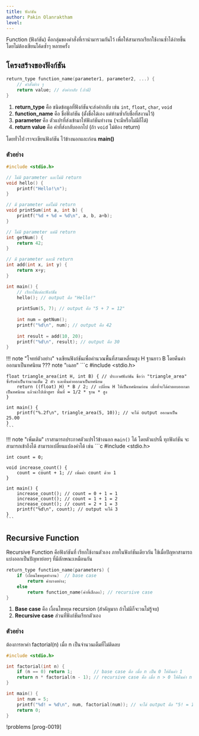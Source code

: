 ```yaml
---
title: ฟังก์ชัน
author: Pakin Olanraktham
level:
---
```


Function (ฟังก์ชัน) คือกลุ่มของคำสั่งที่เรานำมารวมกันไว้ เพื่อให้สามารถเรียกใช้งานซ้ำได้ง่ายขึ้น โดยไม่ต้องเขียนโค้ดซ้ำๆ หลายครั้ง

## โครงสร้างของฟังก์ชัน
```c
return_type function_name(parameter1, parameter2, ...) {
    // คำสั่งต่าง ๆ
    return value; // ส่งค่ากลับ (ถ้ามี)
}
```

1. **return_type** คือ ชนิดข้อมูลที่ฟังก์ชันจะส่งค่ากลับ เช่น `int`, `float`, `char`, `void`
2. **function_name** คือ ชื่อฟังก์ชัน (ตั้งชื่อได้เอง แต่ห้ามซ้ำกับชื่อที่สงวนไว้)
3. **parameter** คือ ตัวแปรที่ส่งเข้ามาให้ฟังก์ชันทำงาน (จะมีหรือไม่มีก็ได้)
4. **return value** คือ ค่าที่ส่งกลับออกไป (ถ้า `void` ไม่ต้อง return)

โดยทั่วไป เราจะเขียนฟังก์ชัน ไว้ข้างนอกและก่อน **main()**

### ตัวอย่าง

```c
#include <stdio.h>

// ไม่มี parameter และไม่มี return
void hello() { 
    printf("Hello!\n"); 
}

// มี parameter แต่ไม่มี return
void printSum(int a, int b) { 
    printf("%d + %d = %d\n", a, b, a+b); 
}

// ไม่มี parameter แต่มี return
int getNum() { 
    return 42; 
}

// มี parameter และมี return
int add(int x, int y) { 
    return x+y; 
}

int main() {
    // เรียกใช้แต่ละฟังก์ชัน
    hello(); // output คือ "Hello!"
    
    printSum(5, 7); // output คือ "5 + 7 = 12"
    
    int num = getNum();
    printf("%d\n", num); // output คือ 42
    
    int result = add(10, 20);
    printf("%d\n", result); // output คือ 30
}
```

!!! note "โจทย์ตัวอย่าง"
    จงเขียนฟังก์ชันเพื่อคำนวณพื้นที่สามเหลี่ยมสูง H ฐานยาว B โดยคืนค่าออกมาเป็นทศนิยม
??? note "เฉลย"
    ```c
    #include <stdio.h>

    float triangle_area(int H, int B) { // ประกาศฟังก์ชัน ชื่อว่า "triangle_area" ซึ่งรับค่าเป็นจำนวนเต็ม 2 ตัว และคืนค่าออกมาเป็นทศนิยม
        return ((float) H) * B / 2; // เปลี่ยน H ให้เป็นทศนิยมก่อน เพื่อที่จะได้คำตอบออกมาเป็นทศนิยม แล้วนำไปเข้าสูตร พื้นที่ = 1/2 * ฐาน * สูง
    }

    int main() {
        printf("%.2f\n", triangle_area(5, 10)); // จะได้ output ออกมาเป็น 25.00
    }
    ```

!!! note "เพิ่มเติม"
    เราสามารถประกาศตัวแปรไว้ข้างนอก `main()` ได้ โดยตัวแปรนี้ ทุกฟังก์ชัน จะสามารถเข้าถึงได้ สามารถเปลี่ยนแปลงค่าได้ เช่น
    ```c
    #include <stdio.h>

    int count = 0;

    void increase_count() {
        count = count + 1; // เพิ่มค่า count ด้วย 1
    }

    int main() {
        increase_count(); // count = 0 + 1 = 1
        increase_count(); // count = 1 + 1 = 2
        increase_count(); // count = 2 + 1 = 3
        printf("%d\n", count); // output จะได้ 3
    }
    ```

## Recursive Function

Recursive Function คือฟังก์ชันที่ เรียกใช้งานตัวเอง ภายในฟังก์ชันเดียวกัน ใช้เมื่อปัญหาสามารถแบ่งออกเป็นปัญหาย่อยๆ ที่มีลักษณะเหมือนกัน

```c
return_type function_name(parameters) {
    if (เงื่อนไขหยุดทำงาน)  // base case
        return ค่าบางอย่าง;
    else
        return function_name(ค่าที่เล็กลง); // recursive case
}
```

1. **Base case** คือ เงื่อนไขหยุด recursion (สำคัญมาก ถ้าไม่มีก็จะวนไม่รู้จบ)
2. **Recursive case** ส่วนที่ฟังก์ชันเรียกตัวเอง

### ตัวอย่าง
ต้องการหาค่า factorial(n) เมื่อ n เป็นจำนวนเต็มที่ไม่ติดลบ

```c
#include <stdio.h>

int factorial(int n) {
    if (n == 0) return 1;        // base case คือ เมื่อ n เป็น 0 ให้คืนค่า 1
    return n * factorial(n - 1); // recursive case คือ เมื่อ n > 0 ให้คืนค่า n * factorial(n-1) [จาก n! = n * (n-1)!]
}

int main() {
    int num = 5;
    printf("%d! = %d\n", num, factorial(num)); // จะได้ output คือ "5! = 120"
    return 0;
}
```

!problems [prog-0019]